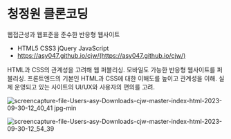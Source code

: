 # 청정원 클론코딩
웹접근성과 웹표준을 준수한 반응형 웹사이트
- HTML5 CSS3 jQuery JavaScript
- https://asy047.github.io/cjw/(https://asy047.github.io/cjw/)

HTML과 CSS의 관계성을 고려해 웹 퍼블리싱.
모바일도 가능한 반응형 웹사이트를 퍼블리싱.
프론트엔드의 기본인 HTML과 CSS에 대한 이해도를 높이고 관계성을 이해.
실제 운영되고 있는 사이트의 UI/UX와 사용자의 편의를 고려.

![screencapture-file-Users-asy-Downloads-cjw-master-index-html-2023-09-30-12_40_41 jpg-min](https://github.com/asy047/cjw/assets/67266378/5a6b1468-d71c-4b16-b521-967ec4d3414c)

![screencapture-file-Users-asy-Downloads-cjw-master-index-html-2023-09-30-12_54_39](https://github.com/asy047/cjw/assets/67266378/c1dac86e-d890-4b30-9a31-08d3e1d63a5c)
